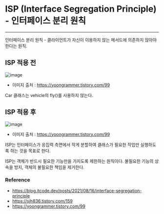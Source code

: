 # ISP (Interface Segregation Principle) - 인터페이스 분리 원칙
<hr>

인터페이스 분리 원칙 - 클라이언트가 자신이 이용하지 않는 메서드에 의존하지 않아야 한다는 원칙.

## ISP 적용 전

![image](https://user-images.githubusercontent.com/85930725/217015313-8951c038-eec9-478e-af5c-fea47ecb697b.png)
- 이미지 출처 : https://yoongrammer.tistory.com/99

Car 클래스는 vehicle의 fly()를 사용하지 않는다. 

## ISP 적용 후

![image](https://user-images.githubusercontent.com/85930725/217015331-afa18c89-04bd-4c42-b5da-bf995e149982.png)
- 이미지 출처 : https://yoongrammer.tistory.com/99

ISP는 인터페이스가 응집력 측면에서 작게 분할하여 클래스가 필요한 작업만 실행하도록 하는 것을 목표로 한다.



ISP는 객체가 반드시 필요한 기능만을 가지도록 제한하는 원칙이다. 불필요한 기능의 상속을 방지, 객체의 불필요한 책임을 제거한다.

### Reference
- https://blog.itcode.dev/posts/2021/08/16/interface-segregation-principle
- https://sjh836.tistory.com/159
- https://yoongrammer.tistory.com/99
